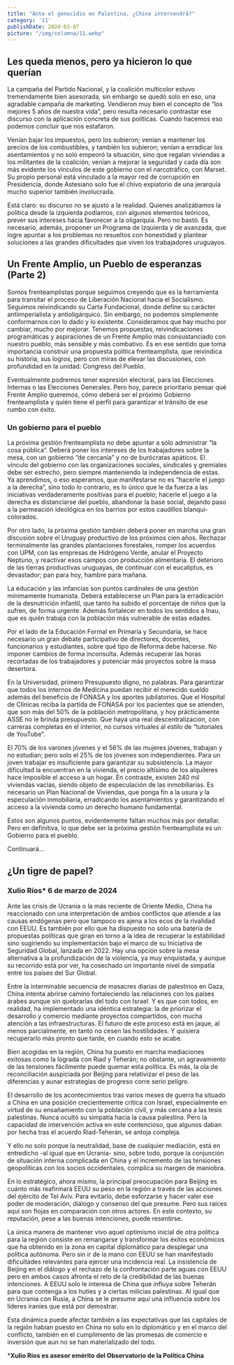 ```yaml
---
title: "Ante el genocidio en Palestina, ¿China intervendrá?"
category: '11'
publishDate: 2024-03-07
picture: "/img/columna/11.webp"
---
```

## Les queda menos, pero ya hicieron lo que querían

La campaña del Partido Nacional, y la coalición multicolor estuvo tremendamente bien asesorada, sin embargo se quedó solo en eso, una agradable campaña de marketing. Vendieron muy bien el concepto de “los mejores 5 años de nuestra vida”, pero resulta necesario contrastar ese discurso con la aplicación concreta de sus políticas. Cuando hacemos eso podemos concluir que nos estafaron.

Venían bajar los impuestos, pero los subieron; venían a mantener los precios de los combustibles, y también los subieron; venían a erradicar los asentamientos y no solo empeoró la situación, sino que regalan viviendas a los militantes de la coalición; venían a mejorar la seguridad y cada día son más evidente los vínculos de este gobierno con el narcotráfico, con Marset. Su propio personal está vinculado a la mayor red de corrupción en Presidencia, donde Astesiano solo fue el chivo expiatorio de una jerarquía mucho superior también involucrada.

Está claro: su discurso no se ajustó a la realidad. Quienes analizábamos la política desde la izquierda podíamos, con algunos elementos teóricos, prever sus intereses hacia favorecer a la oligarquía. Pero no bastó. Es necesario, además, proponer un Programa de Izquierda y de avanzada, que logre apuntar a los problemas no resueltos con honestidad y plantear soluciones a las grandes dificultades que viven los trabajadores uruguayos.


## Un Frente Amplio, un Pueblo de esperanzas (Parte 2)

Somos frenteamplistas porque seguimos creyendo que es la herramienta para transitar el proceso de Liberación Nacional hacia el Socialismo. Seguimos reivindicando su Carta Fundacional, donde define su carácter antiimperialista y antioligárquico. Sin embargo, no podemos simplemente conformarnos con lo dado y lo existente. Consideramos que hay mucho por cambiar, mucho por mejorar. Tenemos propuestas, reivindicaciones programáticas y aspiraciones de un Frente Amplio más consustanciado con nuestro pueblo, más sensible y más combativo. Es en ese sentido que toma importancia construir una propuesta política frenteamplista, que reivindica su historia, sus logros, pero con miras de elevar las discusiones, con profundidad en la unidad: Congreso del Pueblo.

Eventualmente podremos tener expresión electoral, para las Elecciones Internas o las Elecciones Generales. Pero hoy, parece prioritario pensar qué Frente Amplio queremos, cómo deberá ser el próximo Gobierno frenteamplista y quién tiene el perfil para garantizar el tránsito de ese rumbo con éxito.


### Un gobierno para el pueblo

La próxima gestión frenteamplista no debe apuntar a sólo administrar “la cosa pública”. Deberá poner los intereses de los trabajadores sobre la mesa, con un gobierno “de cercanía” y no de burócratas apáticos. El vínculo del gobierno con las organizaciones sociales, sindicales y gremiales debe ser estrecho, pero siempre manteniendo la independencia de estas. Ya aprendimos, o eso esperamos, que manifestarse no es “hacerle el juego a la derecha”, sino todo lo contrario, es lo único que le da fuerza a las iniciativas verdaderamente positivas para el pueblo; hacerle el juego a la derecha es distanciarse del pueblo, abandonar la base social, dejando paso a la permeación ideológica en los barrios por estos caudillos blanqui-colorados.

Por otro lado, la próxima gestión también deberá poner en marcha una gran discusión sobre el Uruguay productivo de los próximos cien años. Rechazar terminalmente las grandes plantaciones forestales, romper los acuerdos con UPM, con las empresas de Hidrógeno Verde, anular el Proyecto Neptuno, y reactivar esos campos con producción alimentaria. El deterioro de las tierras productivas uruguayas, de continuar con el eucaliptus, es devastador; pan para hoy, hambre para mañana.

La educación y las infancias son puntos cardinales de una gestión mínimamente humanista. Deberá establecerse un Plan para la erradicación de la desnutrición infantil, que tanto ha subido el porcentaje de niños que la sufren, de forma urgente. Además fortalecer en todos los sentidos a Inau, que es quién trabaja con la población más vulnerable de estas edades.

Por el lado de la Educación Formal en Primaria y Secundaria, se hace necesario un gran debate participativo de directores, docentes, funcionarios y estudiantes, sobre qué tipo de Reforma debe hacerse. No imponer cambios de forma inconsulta. Además recuperar las horas recortadas de los trabajadores y potenciar más proyectos sobre la masa desertora.

En la Universidad, primero Presupuesto digno, no palabras. Para garantizar que todos los internos de Medicina puedan recibir el merecido sueldo además del beneficio de FONASA y los aportes jubilatorios. Que el Hospital de Clínicas reciba la partida de FONASA por los pacientes que se atienden, que son más del 50% de la población metropolitana, y hoy prácticamente ASSE no le brinda presupuesto. Que haya una real descentralización, con carreras completas en el interior, no cursos virtuales al estilo de “tutoriales de YouTube”.

El 70% de los varones jóvenes y el 56% de las mujeres jóvenes, trabajan y no estudian; pero solo el 25% de los jóvenes son independientes. Para un joven trabajar es insuficiente para garantizar su subsistencia. La mayor dificultad la encuentran en la vivienda, el precio altísimo de los alquileres hace imposible el acceso a un hogar. En contraste, existen 240 mil viviendas vacías, siendo objeto de especulación de las inmobiliarias. Es necesario un Plan Nacional de Viviendas, que ponga fin a la usura y la especulación inmobiliaria, erradicando los asentamientos y garantizando el acceso a la vivienda como un derecho humano fundamental.

Estos son algunos puntos, evidentemente faltan muchos más por detallar. Pero en definitiva, lo que debe ser la próxima gestión frenteamplista es un Gobierno para el pueblo.

Continuará…


## ¿Un tigre de papel?


### Xulio Ríos*    6 de marzo de 2024

Ante las crisis de Ucrania o la más reciente de Oriente Medio, China ha reaccionado con una interpretación de ambos conflictos que atiende a las causas endógenas pero que tampoco es ajena a los ecos de la rivalidad con EEUU. Es también por ello que ha dispuesto no solo una batería de propuestas políticas que giran en torno a la idea de recuperar la estabilidad sino sugiriendo su implementación bajo el marco de su Iniciativa de Seguridad Global, lanzada en 2022. Hay una opción sobre la mesa alternativa a la profundización de la violencia, ya muy enquistada, y aunque su recorrido está por ver, ha cosechado un importante nivel de simpatía entre los países del Sur Global.

Entre la interminable secuencia de masacres diarias de palestinos en Gaza, China intenta abrirse camino fortaleciendo las relaciones con los países árabes aunque sin quebrarlas del todo con Israel. Y es que con todos, en realidad, ha implementado una idéntica estrategia: la de priorizar el desarrollo y comercio mediante proyectos compartidos, con mucha atención a las infraestructuras. El futuro de este proceso está en jaque, al menos parcialmente, en tanto no cesen las hostilidades. Y quisiera recuperarlo más pronto que tarde, en cuando esto se acabe.

Bien acogidas en la región, China ha puesto en marcha mediaciones exitosas como la lograda con Riad y Teherán; no obstante, un agravamiento de las tensiones fácilmente puede quemar esta política. Es más, la ola de reconciliación auspiciada por Beijing para relativizar el peso de las diferencias y aunar estrategias de progreso corre serio peligro.

El desarrollo de los acontecimientos tras varios meses de guerra ha situado a China en una posición crecientemente crítica con Israel, especialmente en virtud de su ensañamiento con la población civil, y más cercana a las tesis palestinas. Nunca ocultó su simpatía hacia la causa palestina. Pero la capacidad de intervención activa en este contencioso, que algunos daban por hecha tras el acuerdo Riad-Teherán, se antoja compleja.

Y ello no solo porque la neutralidad, base de cualquier mediación, está en entredicho -al igual que en Ucrania- sino, sobre todo, porque la conjunción de situación interna complicada en China y el incremento de las tensiones geopolíticas con los socios occidentales, complica su margen de maniobra.

En lo estratégico, ahora mismo, la principal preocupación para Beijing es cuánto más reafirmará EEUU su peso en la región a través de las acciones del ejército de Tel Aviv. Para evitarlo, debe esforzarse y hacer valer ese poder de moderación, diálogo y consenso del que presume. Pero sus raíces aquí son flojas en comparación con otros actores. En este contexto, su reputación, pese a las buenas intenciones, puede resentirse.

La única manera de mantener vivo aquel optimismo inicial de otra política para la región consiste en remangarse y transformar los éxitos económicos que ha obtenido en la zona en capital diplomático para desplegar una política autónoma. Pero sin ir de la mano con EEUU se han manifestado dificultades relevantes para ejercer una incidencia real. La insistencia de Beijing en el diálogo y el rechazo de la confrontación parte aguas con EEUU pero en ambos casos afronta el reto de la credibilidad de las buenas intenciones. A EEUU solo le interesa de China que influya sobre Teherán para que contenga a los hutíes y a ciertas milicias palestinas. Al igual que en Ucrania con Rusia, a China se le presume aquí una influencia sobre los líderes iraníes que está por demostrar.

Esta dinámica puede afectar también a las expectativas que las capitales de la región habían puesto en China no solo en lo diplomático y en el marco del conflicto, también en el cumplimiento de las promesas de comercio e inversión que aun no se han materializado del todo.

***Xulio Ríos es asesor emérito del Observatorio de la Política China**